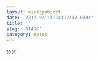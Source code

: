 ```yaml
---
layout: micropubpost
date: '2017-02-14T14:17:17.070Z'
title: ''
slug: '51437'
category: notes
---
```

test
